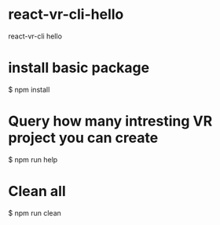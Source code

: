 # react-vr-cli-hello
react-vr-cli hello
# install basic package
$ npm install 
# Query how many intresting VR project you can create
$ npm run help 
# Clean all
$ npm run clean 





